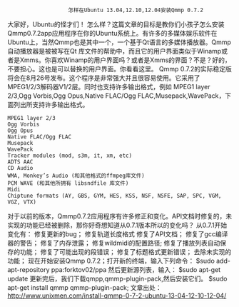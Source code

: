 
                       怎样在Ubuntu 13.04,12.10,12.04安装Qmmp 0.7.2



大家好，Ubuntu的怪才们！
	怎么样？这篇文章的目标是教你们小孩子怎么安装Qmmp0.7.2app应用程序在你的Ubuntu系统上。有许多的多媒体娱乐软件在Ubuntu上，当然Qmmp也是其中一个，一个基于Qt语言的多媒体播放器。Qmmp自动播放器是被被写在Qt 库文件的帮助中，而且它的用户界面类似于Winamp或者是Xmms。你喜欢Winamp的用户界面吗？或者是Xmms的界面？不是？好的，不要担心。这也是可以替换的用户界面。你看看这里。
	Qmmp 0.7.2的实际稳定版将会在8月26号发布。这个程序是非常强大并且很容易使用。它采用了MPEG1/2/3解码器V1/2层。同时也支持许多输出格式，例如 MPEG1 layer 2/3,Ogg Vorbis,Ogg Opus,Native FLAC/Ogg FLAC,Musepack,WavePack，下面列出所支持许多输出格式。

    MPEG1 layer 2/3
    Ogg Vorbis
    Ogg Opus
    Native FLAC/Ogg FLAC
    Musepack
    WavePack
    Tracker modules (mod, s3m, it, xm, etc)
    ADTS AAC
    CD Audio
    WMA, Monkey’s Audio (和其他格式的ffmpeg库文件)
    PCM WAVE (和其他所拥有 libsndfile 库文件)
    Midi
    Chiptune formats (AY, GBS, GYM, HES, KSS, NSF, NSFE, SAP, SPC, VGM, VGZ, VTX)
对于以前的版本，Qmmp0.7.2应用程序有许多修正和变化。API文档时修复的，未实现的功能已经被删除，那你好奇想知道从0.7.1版本所以的变化吗？
	从0.7.1开始变化有：
	修复更新的bug；
	修复轨道长度格式
	修复了API文档；
	修复了gcc编译器的警告；
	修复了内存泄露；
	修复wildmidi的配置路径;
	修复了播放列表自动保存的功能；
	修复了可能出现的段错误；
	修复了标题格式更新错误；
	去除未实现的功能；
现在开始安装Qmmp 0.7.2；打开新的终端，输入下列命令：
	$sudo add-apt-repository ppa:forktov02/ppa
然后更新源列表，输入：
	$sudo apt-get update
更新完后，我们下载qmpp,qmmp-plugin-pack,然后安装它们。
	$sudo apt-get install qmmp qmmp-plugin-pack;
文章出处：http://www.unixmen.com/install-qmmp-0-7-2-ubuntu-13-04-12-10-12-04/
